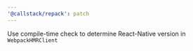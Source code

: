 ```yaml
---
'@callstack/repack': patch
---
```


Use compile-time check to determine React-Native version in `WebpackHMRClient`
